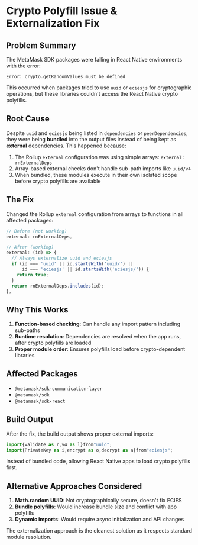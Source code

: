 # Crypto Polyfill Issue & Externalization Fix

## Problem Summary

The MetaMask SDK packages were failing in React Native environments with the error:
```
Error: crypto.getRandomValues must be defined
```

This occurred when packages tried to use `uuid` or `eciesjs` for cryptographic operations, but these libraries couldn't access the React Native crypto polyfills.

## Root Cause

Despite `uuid` and `eciesjs` being listed in `dependencies` or `peerDependencies`, they were being **bundled** into the output files instead of being kept as **external** dependencies. This happened because:

1. The Rollup `external` configuration was using simple arrays: `external: rnExternalDeps`
2. Array-based external checks don't handle sub-path imports like `uuid/v4`
3. When bundled, these modules execute in their own isolated scope before crypto polyfills are available

## The Fix

Changed the Rollup `external` configuration from arrays to functions in all affected packages:

```javascript
// Before (not working)
external: rnExternalDeps,

// After (working)
external: (id) => {
  // Always externalize uuid and eciesjs
  if (id === 'uuid' || id.startsWith('uuid/') || 
      id === 'eciesjs' || id.startsWith('eciesjs/')) {
    return true;
  }
  return rnExternalDeps.includes(id);
},
```

## Why This Works

1. **Function-based checking**: Can handle any import pattern including sub-paths
2. **Runtime resolution**: Dependencies are resolved when the app runs, after crypto polyfills are loaded
3. **Proper module order**: Ensures polyfills load before crypto-dependent libraries

## Affected Packages

- `@metamask/sdk-communication-layer`
- `@metamask/sdk`
- `@metamask/sdk-react`

## Build Output

After the fix, the build output shows proper external imports:
```javascript
import{validate as r,v4 as l}from"uuid";
import{PrivateKey as i,encrypt as o,decrypt as a}from"eciesjs";
```

Instead of bundled code, allowing React Native apps to load crypto polyfills first.

## Alternative Approaches Considered

1. **Math.random UUID**: Not cryptographically secure, doesn't fix ECIES
2. **Bundle polyfills**: Would increase bundle size and conflict with app polyfills
3. **Dynamic imports**: Would require async initialization and API changes

The externalization approach is the cleanest solution as it respects standard module resolution. 